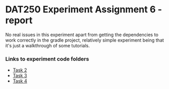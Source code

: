 # DAT250 Experiment Assignment 6 - report

No real issues in this experiment apart from getting the dependencies to work correctly in the gradle project, relatively simple experiment being that it's just a walkthrough of some tutorials.

### Links to experiment code folders
* [Task 2](../exp6/src/main/java/task2)
* [Task 3](../exp6/src/main/java/task3)
* [Task 4](../exp6/src/main/java/task4)